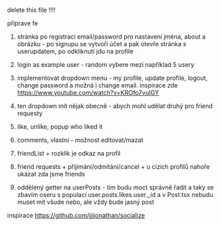 delete this file !!!!

příprave fe
1. stránka po registraci email/password pro nastavení jména, about a obrázku - po signupu se vytvoří účet a pak otevře stránka s userupdatem, po odkliknutí jdu na profile
2. login as example user - random vybere mezi například 5 usery
3. implementovat dropdown menu - my profile, update profile, logout, change password a možná i change email. inspirace zde https://www.youtube.com/watch?v=KROfo7vuIGY
4. ten dropdown mít nějak obecně - abych mohl udělat druhý pro friend requesty
5. like, unlike, popup who liked it
6. comments, vlastní - možnost editovat/mazat
7. friendList + rozklik je odkaz na profil
8. friend requests + přijímání/odmítání/cancel + u cizích profilů nahoře ukázat zda jsme friends

9. oddělený getter na userPosts - tím budu moct správně řadit a taky se zbavím oseru s populací user.posts.likes.user._id a v Post.tsx nebudu muset mít všude nebo, ale vždy bude jasný post



inspirace
https://github.com/jjjjonathan/socialize